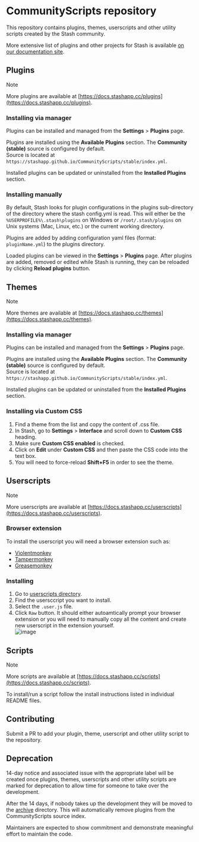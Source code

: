 # CommunityScripts repository

This repository contains plugins, themes, userscripts and other utility scripts created by the Stash community.

More extensive list of plugins and other projects for Stash is available [on our documentation site](https://docs.stashapp.cc/plugins).

## Plugins

> [!NOTE]
> More plugins are available at [https://docs.stashapp.cc/plugins](https://docs.stashapp.cc/plugins).

### Installing via manager

Plugins can be installed and managed from the **Settings** > **Plugins** page.

Plugins are installed using the **Available Plugins** section. The **Community (stable)** source is configured by default.  
Source is located at `https://stashapp.github.io/CommunityScripts/stable/index.yml`.

Installed plugins can be updated or uninstalled from the **Installed Plugins** section.

### Installing manually

By default, Stash looks for plugin configurations in the plugins sub-directory of the directory where the stash config.yml is read. This will either be the `%USERPROFILE%\.stash\plugins` on Windows or `/root/.stash/plugins` on Unix systems (Mac, Linux, etc.) or the current working directory.

Plugins are added by adding configuration yaml files (format: `pluginName.yml`) to the plugins directory.

Loaded plugins can be viewed in the **Settings** > **Plugins** page. After plugins are added, removed or edited while Stash is running, they can be reloaded by clicking **Reload plugins** button.

## Themes

> [!NOTE]
> More themes are available at [https://docs.stashapp.cc/themes](https://docs.stashapp.cc/themes).

### Installing via manager

Plugins can be installed and managed from the **Settings** > **Plugins** page.

Plugins are installed using the **Available Plugins** section. The **Community (stable)** source is configured by default.  
Source is located at `https://stashapp.github.io/CommunityScripts/stable/index.yml`.

Installed plugins can be updated or uninstalled from the **Installed Plugins** section.

### Installing via Custom CSS

1. Find a theme from the list and copy the content of .css file.
1. In Stash, go to **Settings** > **Interface** and scroll down to **Custom CSS** heading.
1. Make sure **Custom CSS enabled** is checked.
1. Click on **Edit** under **Custom CSS** and then paste the CSS code into the text box.
1. You will need to force-reload **Shift+F5** in order to see the theme.

## Userscripts

> [!NOTE]
> More userscripts are available at [https://docs.stashapp.cc/userscripts](https://docs.stashapp.cc/userscripts).

### Browser extension

To install the userscript you will need a browser extension such as:
 
- [Violentmonkey](https://violentmonkey.github.io)
- [Tampermonkey](https://www.tampermonkey.net)
- [Greasemonkey](https://www.greasespot.net)

### Installing

1. Go to [userscripts directory](https://github.com/stashapp/CommunityScripts/tree/main/userscripts).
2. Find the usersccript you want to install.
3. Select the `.user.js` file.
4. Click `Raw` button. It should either autoamtically prompt your browser extension or you will need to manually copy all the content and create new userscript in the extension yourself.  
![image](https://github.com/user-attachments/assets/62dd4258-a4fc-4610-8103-9a3fc7e396a9)

## Scripts

> [!NOTE]
> More scripts are available at [https://docs.stashapp.cc/scripts](https://docs.stashapp.cc/scripts).

To install/run a script follow the install instructions listed in individual README files.

## Contributing

Submit a PR to add your plugin, theme, userscript and other utility script to the repository. 

## Deprecation

14-day notice and associated issue with the appropriate label will be created once plugins, themes, userscripts and other utility scripts are marked for deprecation to allow time for someone to take over the development.

After the 14 days, if nobody takes up the development they will be moved to the [archive](./archive) directory. This will automatically remove plugins from the CommunityScripts source index.

Maintainers are expected to show commitment and demonstrate meaningful effort to maintain the code.
